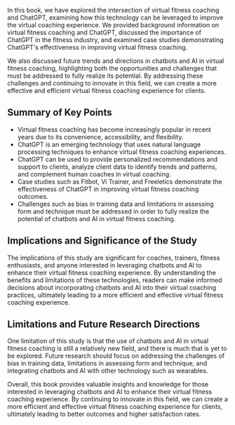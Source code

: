 

In this book, we have explored the intersection of virtual fitness coaching and ChatGPT, examining how this technology can be leveraged to improve the virtual coaching experience. We provided background information on virtual fitness coaching and ChatGPT, discussed the importance of ChatGPT in the fitness industry, and examined case studies demonstrating ChatGPT's effectiveness in improving virtual fitness coaching.

We also discussed future trends and directions in chatbots and AI in virtual fitness coaching, highlighting both the opportunities and challenges that must be addressed to fully realize its potential. By addressing these challenges and continuing to innovate in this field, we can create a more effective and efficient virtual fitness coaching experience for clients.

Summary of Key Points
---------------------

* Virtual fitness coaching has become increasingly popular in recent years due to its convenience, accessibility, and flexibility.
* ChatGPT is an emerging technology that uses natural language processing techniques to enhance virtual fitness coaching experiences.
* ChatGPT can be used to provide personalized recommendations and support to clients, analyze client data to identify trends and patterns, and complement human coaches in virtual coaching.
* Case studies such as Fitbot, Vi Trainer, and Freeletics demonstrate the effectiveness of ChatGPT in improving virtual fitness coaching outcomes.
* Challenges such as bias in training data and limitations in assessing form and technique must be addressed in order to fully realize the potential of chatbots and AI in virtual fitness coaching.

Implications and Significance of the Study
------------------------------------------

The implications of this study are significant for coaches, trainers, fitness enthusiasts, and anyone interested in leveraging chatbots and AI to enhance their virtual fitness coaching experience. By understanding the benefits and limitations of these technologies, readers can make informed decisions about incorporating chatbots and AI into their virtual coaching practices, ultimately leading to a more efficient and effective virtual fitness coaching experience.

Limitations and Future Research Directions
------------------------------------------

One limitation of this study is that the use of chatbots and AI in virtual fitness coaching is still a relatively new field, and there is much that is yet to be explored. Future research should focus on addressing the challenges of bias in training data, limitations in assessing form and technique, and integrating chatbots and AI with other technology such as wearables.

Overall, this book provides valuable insights and knowledge for those interested in leveraging chatbots and AI to enhance their virtual fitness coaching experience. By continuing to innovate in this field, we can create a more efficient and effective virtual fitness coaching experience for clients, ultimately leading to better outcomes and higher satisfaction rates.